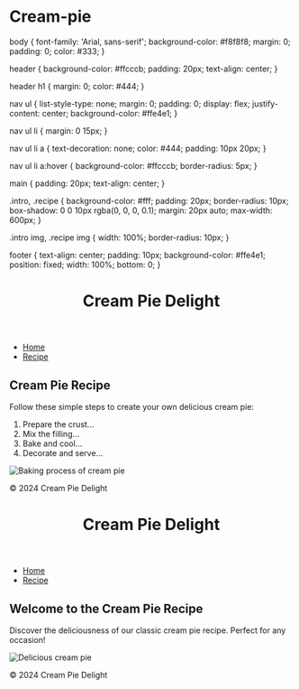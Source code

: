 # Cream-pie
body {
    font-family: 'Arial, sans-serif';
    background-color: #f8f8f8;
    margin: 0;
    padding: 0;
    color: #333;
}

header {
    background-color: #ffcccb;
    padding: 20px;
    text-align: center;
}

header h1 {
    margin: 0;
    color: #444;
}

nav ul {
    list-style-type: none;
    margin: 0;
    padding: 0;
    display: flex;
    justify-content: center;
    background-color: #ffe4e1;
}

nav ul li {
    margin: 0 15px;
}

nav ul li a {
    text-decoration: none;
    color: #444;
    padding: 10px 20px;
}

nav ul li a:hover {
    background-color: #ffcccb;
    border-radius: 5px;
}

main {
    padding: 20px;
    text-align: center;
}

.intro, .recipe {
    background-color: #fff;
    padding: 20px;
    border-radius: 10px;
    box-shadow: 0 0 10px rgba(0, 0, 0, 0.1);
    margin: 20px auto;
    max-width: 600px;
}

.intro img, .recipe img {
    width: 100%;
    border-radius: 10px;
}

footer {
    text-align: center;
    padding: 10px;
    background-color: #ffe4e1;
    position: fixed;
    width: 100%;
    bottom: 0;
}
<!DOCTYPE html>
<html lang="en">
<head>
    <meta charset="UTF-8">
    <meta name="viewport" content="width=device-width, initial-scale=1.0">
    <title>Cream Pie Recipe</title>
    <link rel="stylesheet" href="styles.css">
</head>
<body>
    <header>
        <h1>Cream Pie Delight</h1>
    </header>
    <nav>
        <ul>
            <li><a href="index.html">Home</a></li>
            <li><a href="recipe.html">Recipe</a></li>
        </ul>
    </nav>
    <main>
        <section class="recipe">
            <h2>Cream Pie Recipe</h2>
            <p>Follow these simple steps to create your own delicious cream pie:</p>
            <ol>
                <li>Prepare the crust...</li>
                <li>Mix the filling...</li>
                <li>Bake and cool...</li>
                <li>Decorate and serve...</li>
            </ol>
            <img src="images/cream_pie_process.jpg" alt="Baking process of cream pie">
        </section>
    </main>
    <footer>
        <p>&copy; 2024 Cream Pie Delight</p>
    </footer>
</body>
</html>
<!DOCTYPE html>
<html lang="en">
<head>
    <meta charset="UTF-8">
    <meta name="viewport" content="width=device-width, initial-scale=1.0">
    <title>Cream Pie Recipe</title>
    <link rel="stylesheet" href="styles.css">
</head>
<body>
    <header>
        <h1>Cream Pie Delight</h1>
    </header>
    <nav>
        <ul>
            <li><a href="index.html">Home</a></li>
            <li><a href="recipe.html">Recipe</a></li>
        </ul>
    </nav>
    <main>
        <section class="intro">
            <h2>Welcome to the Cream Pie Recipe</h2>
            <p>Discover the deliciousness of our classic cream pie recipe. Perfect for any occasion!</p>
            <img src="images/cream_pie_intro.jpg" alt="Delicious cream pie">
        </section>
    </main>
    <footer>
        <p>&copy; 2024 Cream Pie Delight</p>
    </footer>
</body>
</html>
